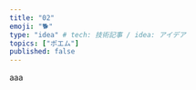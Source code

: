 ```yaml
---
title: "02"
emoji: "🐕"
type: "idea" # tech: 技術記事 / idea: アイデア
topics: ["ポエム"]
published: false
---
```


aaa